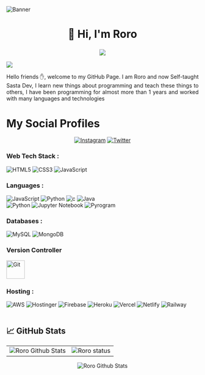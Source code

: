 ![Banner](https://res.cloudinary.com/superfolio/image/upload/v1620689979/68747470733a2f2f692e70696e696d672e636f6d2f6f726967696e616c732f63362f33332f63322f63363333633230656465383266306530636564376435373064626533613166332e676966_yjuh2s.gif)
<h1 align="center">👋 Hi, I'm Roro </h1>
<h3 align="center"> <img src="https://readme-typing-svg.herokuapp.com?color=0357F7&lines=Mai+Chutiya+Hu+%3A)" /> </h3>

![](https://komarev.com/ghpvc/?username=Zomroo&color=blueviolet&style=flat)
<p align="justify"> 
Hello friends ✋, welcome to my GitHub Page. I am Roro and now  Self-taught Sasta Dev, I learn new things about programming and teach these things to others, I have been programming for almost more than 1 years and worked with many languages and technologies
 
</p>

# My Social Profiles
<p align="center">
<a href="https://www.instagram.com/juck/" target="_blank"><img alt="Instagram" src="https://img.shields.io/badge/Roro.k-%23E4405F.svg?&style=for-the-badge&logo=Instagram&logoColor=white"/></a>
<a href="https://twitter.com/elonmusk" target="_blank"><img alt="Twitter" src="https://img.shields.io/badge/Roro-%231DA1F2.svg?&style=for-the-badge&logo=Twitter&logoColor=white"/></a>

<h3 align="left">Web Tech Stack :</h3>
<div align="left">
<img alt="HTML5" src="https://img.shields.io/badge/html5-%23E34F26.svg?style=for-the-badge&logo=html5&logoColor=white"/>
<img alt="CSS3" src="https://img.shields.io/badge/css3-%231572B6.svg?style=for-the-badge&logo=css3&logoColor=white"/> 
<img alt="JavaScript" src="https://img.shields.io/badge/javascript-%23323330.svg?style=for-the-badge&logo=javascript&logoColor=%23F7DF1E"/>


<h3 align="left">Languages :</h3>
<div align="left">
  <img alt="JavaScript" src="https://img.shields.io/badge/javascript-%23323330.svg?style=for-the-badge&logo=javascript&logoColor=%23F7DF1E"/> 
  <img alt="Python" src="https://img.shields.io/badge/python-%2314354C.svg?style=for-the-badge&logo=python&logoColor=white"/>
  <img alt="c" src="https://img.shields.io/badge/C%2B%2B-00599C?style=for-the-badge&logo=c%2B%2B&logoColor=white"/>
  <img alt="Java" src="https://img.shields.io/badge/java-%23ED8B00.svg?style=for-the-badge&logo=java&logoColor=white"/>
</div>
 <img alt="Python" src="https://img.shields.io/badge/python-%2314354C.svg?style=for-the-badge&logo=python&logoColor=white"/>
<img alt="Jupyter Notebook" src="https://img.shields.io/badge/Jupyter%20Notebook-%23F37626.svg?style=for-the-badge&logo=jupyter&logoColor=white"/>
<img alt="Pyrogram" src="https://img.shields.io/badge/Pyrogram-%232CA5E0.svg?style=for-the-badge&logo=python&logoColor=white"/>
</div> 


<h3 align="left">Databases :</h3>
<div align="left">
  <img alt="MySQL" src="https://img.shields.io/badge/mysql-%2300f.svg?style=for-the-badge&logo=mysql&logoColor=white"/>
  <img alt="MongoDB" src ="https://img.shields.io/badge/MongoDB-4EA94B?style=for-the-badge&logo=mongodb&logoColor=white"/>


<h3 align="left">Version Controller</h3>
<div align="left">
  <img src="https://user-images.githubusercontent.com/25181517/192108372-f71d70ac-7ae6-4c0d-8395-51d8870c2ef0.png" width="48" height="48" alt="Git" />
</div>

<h3 align="left">Hosting :</h3>
<div align="left">
  <img alt="AWS" src="https://img.shields.io/badge/Amazon_AWS-FF9900?style=for-the-badge&logo=amazonaws&logoColor=white"/>
  <img alt="Hostinger" src="https://img.shields.io/badge/Hostinger-%230167ff.svg?style=for-the-badge&logo=Hostinger&logoColor=white"/>
  <img alt="Firebase" src="https://img.shields.io/badge/firebase-%23039BE5.svg?style=for-the-badge&logo=firebase"/>
  <img alt="Heroku" src="https://img.shields.io/badge/heroku-%23430098.svg?style=for-the-badge&logo=heroku&logoColor=white"/>
  <img alt="Vercel" src="https://img.shields.io/badge/Vercel-000000?style=for-the-badge&logo=vercel&logoColor=white"/>
  <img alt="Netlify" src="https://img.shields.io/badge/Netlify-00C7B7?style=for-the-badge&logo=netlify&logoColor=white"/>
  <img alt="Railway" src="https://img.shields.io/badge/railway-00C7B7?style=for-the-badge&logo=Railway&logoColor=white"/>
</div><br/>

## &#x1f4c8; GitHub Stats
 
 <table>
  <tr>
    <td><img src="https://github-readme-stats.vercel.app/api?username=Roro&show_icons=true&theme=dark&locale=en" alt="Roro Github Stats" /></td>
    <td><img align="center" src="https://github-readme-streak-stats.herokuapp.com/?user=Roro&theme=dark" alt="Roro status" /></td>
  </tr>
</table>

<div align="center">
    <p><img src="https://github-readme-stats.vercel.app/api/top-langs?username=Roro&show_icons=true&theme=dark&locale=en&layout=compact" alt="Roro Github Stats" /></p>
 </div>
 

